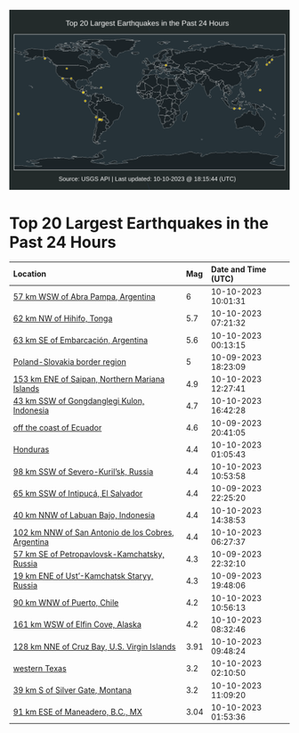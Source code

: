 ![Map](./map.png)

# Top 20 Largest Earthquakes in the Past 24 Hours

| Location | Mag | Date and Time (UTC) |
|:---|:---|:---|
| [57 km WSW of Abra Pampa, Argentina](https://earthquake.usgs.gov/earthquakes/eventpage/us6000legn) | 6 | 10-10-2023 10:01:31 |
| [62 km NW of Hihifo, Tonga](https://earthquake.usgs.gov/earthquakes/eventpage/us6000leg0) | 5.7 | 10-10-2023 07:21:32 |
| [63 km SE of Embarcación, Argentina](https://earthquake.usgs.gov/earthquakes/eventpage/us6000leee) | 5.6 | 10-10-2023 00:13:15 |
| [Poland-Slovakia border region](https://earthquake.usgs.gov/earthquakes/eventpage/us6000lec2) | 5 | 10-09-2023 18:23:09 |
| [153 km ENE of Saipan, Northern Mariana Islands](https://earthquake.usgs.gov/earthquakes/eventpage/us6000leh9) | 4.9 | 10-10-2023 12:27:41 |
| [43 km SSW of Gongdanglegi Kulon, Indonesia](https://earthquake.usgs.gov/earthquakes/eventpage/us6000lei9) | 4.7 | 10-10-2023 16:42:28 |
| [off the coast of Ecuador](https://earthquake.usgs.gov/earthquakes/eventpage/us6000ledr) | 4.6 | 10-09-2023 20:41:05 |
| [Honduras](https://earthquake.usgs.gov/earthquakes/eventpage/us6000leeq) | 4.4 | 10-10-2023 01:05:43 |
| [98 km SSW of Severo-Kuril’sk, Russia](https://earthquake.usgs.gov/earthquakes/eventpage/us6000legz) | 4.4 | 10-10-2023 10:53:58 |
| [65 km SSW of Intipucá, El Salvador](https://earthquake.usgs.gov/earthquakes/eventpage/us6000lee1) | 4.4 | 10-09-2023 22:25:20 |
| [40 km NNW of Labuan Bajo, Indonesia](https://earthquake.usgs.gov/earthquakes/eventpage/us6000lehv) | 4.4 | 10-10-2023 14:38:53 |
| [102 km NNW of San Antonio de los Cobres, Argentina](https://earthquake.usgs.gov/earthquakes/eventpage/us6000lefq) | 4.4 | 10-10-2023 06:27:37 |
| [57 km SE of Petropavlovsk-Kamchatsky, Russia](https://earthquake.usgs.gov/earthquakes/eventpage/us6000lee4) | 4.3 | 10-09-2023 22:32:10 |
| [19 km ENE of Ust’-Kamchatsk Staryy, Russia](https://earthquake.usgs.gov/earthquakes/eventpage/us6000led5) | 4.3 | 10-09-2023 19:48:06 |
| [90 km WNW of Puerto, Chile](https://earthquake.usgs.gov/earthquakes/eventpage/us6000legx) | 4.2 | 10-10-2023 10:56:13 |
| [161 km WSW of Elfin Cove, Alaska](https://earthquake.usgs.gov/earthquakes/eventpage/ak023d061muv) | 4.2 | 10-10-2023 08:32:46 |
| [128 km NNE of Cruz Bay, U.S. Virgin Islands](https://earthquake.usgs.gov/earthquakes/eventpage/pr2023283000) | 3.91 | 10-10-2023 09:48:24 |
| [western Texas](https://earthquake.usgs.gov/earthquakes/eventpage/tx2023tvke) | 3.2 | 10-10-2023 02:10:50 |
| [39 km S of Silver Gate, Montana](https://earthquake.usgs.gov/earthquakes/eventpage/us6000leh1) | 3.2 | 10-10-2023 11:09:20 |
| [91 km ESE of Maneadero, B.C., MX](https://earthquake.usgs.gov/earthquakes/eventpage/ci40580320) | 3.04 | 10-10-2023 01:53:36 |
